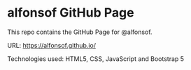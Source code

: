 # alfonsof GitHub Page

This repo contains the GitHub Page for @alfonsof.

URL: https://alfonsof.github.io/

Technologies used: HTML5, CSS, JavaScript and Bootstrap 5
